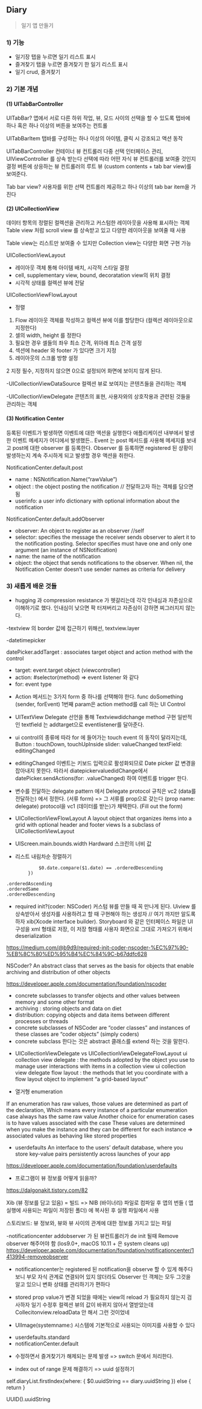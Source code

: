 ## Diary
> 일기 앱 만들기

### 1) 기능
- 일기장 탭을 누르면 일기 리스트 표시
- 즐겨찾기 탭을 누르면 즐겨찾기 한 일기 리스트 표시
- 일기 crud, 즐겨찾기

### 2) 기본 개념
#### (1) UITabBarController

UITabBar?
앱에서 서로 다른 하위 작업, 뷰, 모드 사이의 선택을 할 수 있도록
탭바에 하나 혹은 하나 이상의 버튼을 보여주는 컨트롤

UITabBarItem
탭바를 구성하는 하나 이상의 아이템, 클릭 시 강조되고 액션 동작

UITabBarController
컨테이너 뷰 컨트롤러
다중 선택 인터페이스 관리, UIViewController 를 상속 받는다
선택에 따라 어떤 자식 뷰 컨트롤러를 보여줄 것인지 결정
버튼에 상응하는 뷰 컨트롤러의 루트 뷰 (custom contents + tab bar view)를 보여준다.

Tab bar view?
사용자를 위한 선택 컨트롤러 제공하고 하나 이상의 tab bar item을 가진다

#### (2) UICollectionView
데이터 항목의 정렬된 컬렉션을 관리하고 커스텀한 레이아웃을 사용해 표시하는 객체
Table view 처럼 scroll view 를 상속받고 있고 다양한 레이아웃을 보여줄 때 사용
 
Table view는 리스트만 보여줄 수 있지만
Collection view는 다양한 화면 구현 가능 

UICollectionViewLayout
- 레이아웃 객체 통해 아이템 배치, 시각적 스타일 결정
- cell, supplementary view, bound, decoratation view의 위치 결정
- 시각적 상태를 컬렉션 뷰에 전달

UICollectionViewFlowLayout
- 정렬


1. Flow 레이아웃 객체를 작성하고 컬렉션 뷰에 이를 할당한다 (컬렉션 레이아웃으로 지정한다)
2. 셀의 width, height 를 정한다
3. 필요한 경우 셀들의 좌우 최소 간격, 위아래 최소 간격 설정
4. 섹션에 header 와 footer 가 있다면 크기 지정
5. 레이아웃의 스크롤 방향 설정

2 지정 필수, 지정하지 않으면 0으로 설정되어 화면에 보이지 않게 된다.

-UICollectionViewDataSource
컬렉션 뷰로 보여지는 콘텐츠들을 관리하는 객체

-UICollectionViewDelegate
콘텐츠의 표현, 사용자와의 상호작용과 관련된 것들을 관리하는 객체 

#### (3) Notification Center
등록된 이벤트가 발생하면 이벤트에 대한 액션을 실행한다
애플리케이션 내부에서 발생한 이벤트 메세지가 어디에서 발생했든..
Event 는 post 메서드를 사용해 메세지를 보내고 
post에 대한 observer 를 등록한다.
Observer 를 등록하면 registered 된 상황이 발생하는지 계속 주시하게 되고 발생할 경우 액션을 취한다.

NotificationCenter.default.post
- name : NSNotification.Name(“rawValue”)
- object : the object posting the notification // 전달하고자 하는 객체를 담으면 됨
- userinfo: a user info dictionary with optional information about the notification

NotificationCenter.default.addObserver
- observer: An object to register as an observer //self
-  selector: specifies the message the receiver sends observer to alert it to the notification posting.
Selector specifies must have one and only one argument (an instance of NSNotification)
- name: the name of the notification
- object: the object that sends notifications to the observer. When nil, the Notification Center doesn’t use sender names as criteria for delivery  


### 3) 새롭게 배운 것들

- hugging 과 compression resistance 가 헷갈리는데 
각각 인내심과 자존심으로 이해하기로 했다.
인내심이 낮으면 팍 터져버리고 자존심이 강하면 찌그러지지 않는다.

-textview 의 border 값에 접근하기 위해선, textview.layer

-datetimepicker

datePicker.addTarget 
: associates target object and action method with the control
+ target: event.target object (viewcontroller)
+ action: #selector(method) => event listener 와 같다
+ for: event type

- Action 메서드는 3가지 form 중 하나를 선택해야 한다.
func doSomething (sender, forEvent)
1번째 param은 action method를 call 하는 UI Control

- UITextView 
Delegate 선언을 통해
Textviewdidchange method 구현
일반적인 textfield 는 addtarget으로 eventlistener를 달아준다.

- ui control의 종류에 따라 for 에 들어가는 touch event 의 동작이 달라지는데, 
Button : touchDown, touchUpInside
slider: valueChanged
textField: editingChanged

- editingChanged 이벤트는 키보드 입력으로 활성화되므로 
Date picker 값 변경을 잡아내지 못한다. 
따라서 diatepickervaluedidChange에서 datePicker.sendActions(for: .valueChanged)
하여 이벤트를 trigger 한다.

- 변수를 전달하는 delegate pattern 에서
Delegate protocol 규칙은 vc2 (data를 전달하는) 에서 정한다. (서류 form) => 그 서류를 prop으로 갖는다 (prop name: delegate)
protocol을 vc1 (데이터를 받는)가 채택한다. (Fill out the form)

- UICollectionViewFlowLayout
A layout object that organizes items into a grid with optional header and footer views
Is a subclass of UICollectionViewLayout

- UIScreen.main.bounds.width
Hardward 스크린의 너비 값

- 리스트 내림차순 정렬하기
``` self.diaryList = self.diaryList.sorted(by: {
            $0.date.compare($1.date) == .orderedDescending
        })

.orderedAscending
.orderedSame
.orderedDescending
```

- required init?(coder: NSCoder)
커스텀 뷰를 만들 때 꼭 만나게 된다.
Uiview 를 상속받아서 생성자를 사용하려고 할 때 구현해야 하는 생성자 // 여기 까지만 알도록 하자
xib(Xcode interface builder). Storyboard 와 같은 인터페이스 파일은 UI 구성을 xml 형태로 저장,
이 저장 형태를 사용자 화면으로 그대로 가져오기 위해서 deserialization

https://medium.com/@b9d9/required-init-coder-nscoder-%EC%97%90-%EB%8C%80%ED%95%B4%EC%84%9C-b67ddfc628

NSCoder? An abstract class that serves as the basis for objects that enable archiving and distribution of other objects

https://developer.apple.com/documentation/foundation/nscoder

+ concrete subclasses to transfer objects and other values between memory and some other format
+ archiving : storing objects and data on diet
+ distribution: copying objects and data items between different processes or threads
+ concrete subclasses of NSCoder are “coder classes” and instances of these classes are “coder objects” (simply coders)
+ concrete subclass 한다는 것은 abstract 클래스를 extend 하는 것을 말한다.

- UICollectionViewDelegate vs UICollectionViewDelegateFlowLayout
ui collection view delegate : the methods adopted by the object you use to manage user interactions with items in a collection view
ui collection view delegate flow layout : the methods that let you coordinate with a flow layout object to implement “a grid-based layout”

- 열거형 enumeration

If an enumeration has raw values, those values are determined as part of the declaration,
Which means every instance of a particular enumeration case always has the same raw value
Another choice for enumeration cases is to have values associated with the case
These values are determined when you make the instance and they can be different for each instance
=> associated values as behaving like stored properties

- userdefaults
An interface to the users’ default database, where you store key-value pairs persistently across launches of your app

https://developer.apple.com/documentation/foundation/userdefaults

- 프로그램이 뷰 정보를 어떻게 읽을까?

https://dalgonakit.tistory.com/82

Xib (뷰 정보를 담고 있음) = 빌드 => NIB (바이너리) 파일로 컴파일 후
앱의 번들 ( 앱 실행에 사용되는 파일이 저장된 폴더) 에 복사된 후 실행 파일에서 사용

스토리보드: 뷰 정보와, 뷰와 뷰 사이의 관계에 대한 정보를 가지고 있는 파일


-notificationcenter  addobserver 가 된 뷰컨트롤러가 de init 될때
Remove observer 해주어야 함
(Ios9.0+, macOS 10.11 + 은 system cleans up)
https://developer.apple.com/documentation/foundation/notificationcenter/1413994-removeobserver

- notificationcenter는 registered 된 notification을 observe 할 수 있게 해주다보니
부모 자식 관계로 연결되어 있지 않더라도 
Observer 인 객체는 모두 그것을 알고 있으니 변화 상태를 관리하기가 편하다

- stored prop value가 변경 되었을 때에는 view의 reload 가 필요하지 않는지 검사하자
일기 수정후 컬렉션 뷰의 값이 바뀌지 않아서 열받았는데 
Collecitonview.reloadData 안 해서 그런 것이었네

- UIImage(systemname:)
시스템에 기본적으로 사용되는 이미지를 사용할 수 있다

+ userdefaults.standard
+ notificationCenter.default

- 수정하면서 즐겨찾기가 해제되는 문제 발생 => switch 문에서 처리한다. 

- index out of range 문제 해결하기
=> uuid 설정하기

self.diaryList.firstIndex(where: { $0.uuidString == diary.uuidString }) else { return }

UUID().uuidString







